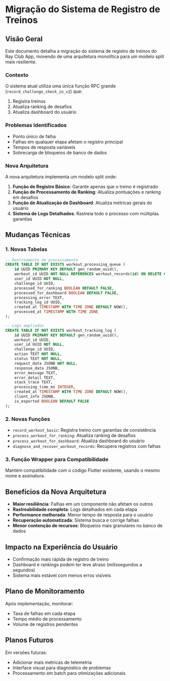 # Migração do Sistema de Registro de Treinos

## Visão Geral

Este documento detalha a migração do sistema de registro de treinos do Ray Club App, movendo de uma arquitetura monolítica para um modelo split mais resiliente.

### Contexto

O sistema atual utiliza uma única função RPC grande (`record_challenge_check_in_v2`) que:
1. Registra treinos
2. Atualiza ranking de desafios
3. Atualiza dashboard do usuário

### Problemas Identificados

- Ponto único de falha
- Falhas em qualquer etapa afetam o registro principal
- Tempos de resposta variáveis
- Sobrecarga de bloqueios de banco de dados

### Nova Arquitetura

A nova arquitetura implementa um modelo split onde:

1. **Função de Registro Básico**: Garante apenas que o treino é registrado
2. **Função de Processamento de Ranking**: Atualiza pontuações e ranking em desafios
3. **Função de Atualização de Dashboard**: Atualiza métricas gerais do usuário
4. **Sistema de Logs Detalhados**: Rastreia todo o processo com múltiplas garantias

## Mudanças Técnicas

### 1. Novas Tabelas

```sql
-- Rastreamento de processamento
CREATE TABLE IF NOT EXISTS workout_processing_queue (
    id UUID PRIMARY KEY DEFAULT gen_random_uuid(),
    workout_id UUID NOT NULL REFERENCES workout_records(id) ON DELETE CASCADE,
    user_id UUID NOT NULL,
    challenge_id UUID,
    processed_for_ranking BOOLEAN DEFAULT FALSE,
    processed_for_dashboard BOOLEAN DEFAULT FALSE,
    processing_error TEXT,
    tracking_log_id UUID,
    created_at TIMESTAMP WITH TIME ZONE DEFAULT NOW(),
    processed_at TIMESTAMP WITH TIME ZONE
);

-- Logs ampliados
CREATE TABLE IF NOT EXISTS workout_tracking_log (
    id UUID PRIMARY KEY DEFAULT gen_random_uuid(),
    workout_id UUID,
    user_id UUID NOT NULL,
    challenge_id UUID,
    action TEXT NOT NULL,
    status TEXT NOT NULL,
    request_data JSONB NOT NULL,
    response_data JSONB,
    error_message TEXT,
    error_detail TEXT,
    stack_trace TEXT,
    processing_time_ms INTEGER,
    created_at TIMESTAMP WITH TIME ZONE DEFAULT NOW(),
    client_info JSONB,
    is_exported BOOLEAN DEFAULT FALSE
);
```

### 2. Novas Funções

- `record_workout_basic`: Registra treino com garantias de consistência
- `process_workout_for_ranking`: Atualiza ranking de desafios
- `process_workout_for_dashboard`: Atualiza dashboard do usuário
- `diagnose_and_recover_workout_records`: Recupera registros com falhas

### 3. Função Wrapper para Compatibilidade

Mantém compatibilidade com o código Flutter existente, usando o mesmo nome e assinatura.

## Benefícios da Nova Arquitetura

- **Maior resiliência**: Falhas em um componente não afetam os outros
- **Rastreabilidade completa**: Logs detalhados em cada etapa
- **Performance melhorada**: Menor tempo de resposta para o usuário
- **Recuperação automatizada**: Sistema busca e corrige falhas
- **Menor contenção de recursos**: Bloqueios mais granulares no banco de dados

## Impacto na Experiência do Usuário

- Confirmação mais rápida de registro de treino
- Dashboard e rankings podem ter leve atraso (milissegundos a segundos)
- Sistema mais estável com menos erros visíveis

## Plano de Monitoramento

Após implementação, monitorar:
- Taxa de falhas em cada etapa
- Tempo médio de processamento
- Volume de registros pendentes

## Planos Futuros

Em versões futuras:
- Adicionar mais métricas de telemetria
- Interface visual para diagnóstico de problemas
- Processamento em batch para otimizações adicionais 